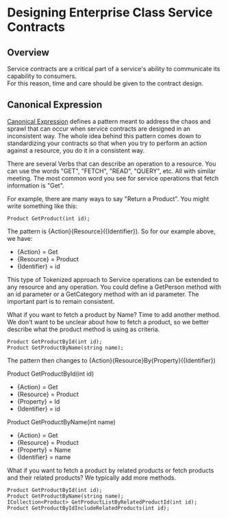 # Designing Enterprise Class Service Contracts

## Overview
Service contracts are a critical part of a service's ability to communicate its capability to consumers.  
For this reason, time and care should be given to the contract design. 

## Canonical Expression
[Canonical Expression](http://soapatterns.org/design_patterns/canonical_expression) defines a pattern meant to address the chaos and sprawl that can occur
when service contracts are designed in an inconsistent way. The whole idea behind this pattern comes down to standardizing your contracts so that when you try to perform an action against a resource, you do it in a consistent way. 

There are several Verbs that can describe an operation to a resource. You can use the words "GET", "FETCH", "READ", "QUERY", etc. All with similar meeting. The most common word  you see for service operations that fetch information is "Get".

For example, there are many ways to say "Return a Product". You might write something like this:

```CSharp
Product GetProduct(int id);
``` 

The pattern is {Action}{Resource}({Identifier}). So for our example above, we have:
*  {Action} = Get
*  {Resource} = Product
*  {Identifier} = id

This type of Tokenized approach to Service operations can be extended to any resource and any operation. You could define a GetPerson method with an id parameter or a GetCategory method with an id parameter. The important part is to remain consistent.

What if you want to fetch a product by Name? Time to add another method. We don't want to be unclear about how to fetch a product, so we better describe what the product method is using as criteria.

```CSharp
Product GetProductById(int id);
Product GetProductByName(string name);
```

The pattern then changes to {Action}{Resource}By{Property}({Identifier})

Product GetProductById(int id)
*  {Action} = Get
*  {Resource} = Product
*  {Property} = Id
*  {Identifier} = id

Product GetProductByName(int name)
*  {Action} = Get
*  {Resource} = Product
*  {Property} = Name
*  {Identifier} = name

What if you want to fetch a product by related products or fetch products and their related products? We typically add more methods.

```CSharp
Product GetProductById(int id);
Product GetProductByName(string name);
ICollection<Product> GetProductListByRelatedProductId(int id);
Product GetProductByIdIncludeRelatedProducts(int id);
```

